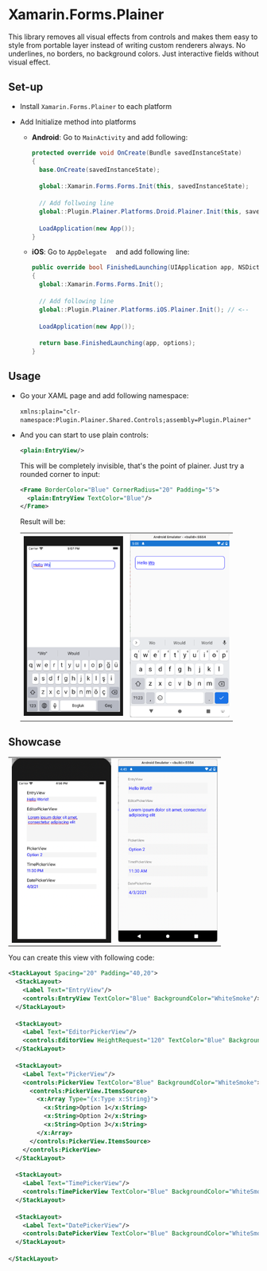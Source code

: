 # Xamarin.Forms.Plainer
This library removes all visual effects from controls and makes them easy to style from portable layer instead of writing custom renderers always.
No underlines, no borders, no background colors. Just interactive fields without visual effect.



## Set-up

- Install `Xamarin.Forms.Plainer` to each platform

- Add Initialize method into platforms

  - **Android**: Go to `MainActivity` and add following:

    ```csharp
    protected override void OnCreate(Bundle savedInstanceState)
    {
      base.OnCreate(savedInstanceState);
    
      global::Xamarin.Forms.Forms.Init(this, savedInstanceState);
    
      // Add follwoing line
      global::Plugin.Plainer.Platforms.Droid.Plainer.Init(this, savedInstanceState); // <--
    
      LoadApplication(new App());
    }
    ```

  - **iOS**: Go to `AppDelegate  ` and add following line:

    ```csharp
    public override bool FinishedLaunching(UIApplication app, NSDictionary options)
    {
      global::Xamarin.Forms.Forms.Init();
    
      // Add following line
      global::Plugin.Plainer.Platforms.iOS.Plainer.Init(); // <--
    
      LoadApplication(new App());
    
      return base.FinishedLaunching(app, options);
    }
    ```



## Usage

- Go your XAML page and add following namespace:

  `xmlns:plain="clr-namespace:Plugin.Plainer.Shared.Controls;assembly=Plugin.Plainer"`

- And you can start to use plain controls:

  ```xml
  <plain:EntryView/>
  ```

  This will be completely invisible, that's the point of plainer. Just try a rounded corner to input:

  ```xml
  <Frame BorderColor="Blue" CornerRadius="20" Padding="5">
    <plain:EntryView TextColor="Blue"/>
  </Frame>
  ```

  Result will be:

  <table>
    <tr>
      <td>
      	<img width="200" src="art/images/sample_1_ios.png" />
      </td>
      <td>
        <img width="200" src="art/images/sample_1_android.png" />
      </td>
    </tr>
  </table>



## Showcase

<table>
  <tr>
    <td>
    	<img width="200" src="art/images/showcase_ios.png" />
    </td>
    <td>
      <img width="200" src="art/images/showcase_android.png" />
    </td>
  </tr>
</table>



You can create this view vith following code:

```xml
<StackLayout Spacing="20" Padding="40,20">
  <StackLayout>
    <Label Text="EntryView"/>
    <controls:EntryView TextColor="Blue" BackgroundColor="WhiteSmoke"/>
  </StackLayout>

  <StackLayout>
    <Label Text="EditorPickerView"/>
    <controls:EditorView HeightRequest="120" TextColor="Blue" BackgroundColor="WhiteSmoke"/>
  </StackLayout>

  <StackLayout>
    <Label Text="PickerView"/>
    <controls:PickerView TextColor="Blue" BackgroundColor="WhiteSmoke">
      <controls:PickerView.ItemsSource>
        <x:Array Type="{x:Type x:String}">
          <x:String>Option 1</x:String>
          <x:String>Option 2</x:String>
          <x:String>Option 3</x:String>
        </x:Array>
      </controls:PickerView.ItemsSource>
    </controls:PickerView>
  </StackLayout>

  <StackLayout>
    <Label Text="TimePickerView"/>
    <controls:TimePickerView TextColor="Blue" BackgroundColor="WhiteSmoke"/>
  </StackLayout>

  <StackLayout>
    <Label Text="DatePickerView"/>
    <controls:DatePickerView TextColor="Blue" BackgroundColor="WhiteSmoke"/>
  </StackLayout>

</StackLayout>
```

